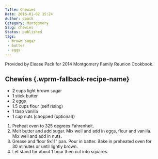 ```yaml
---
Title: Chewies
Date: 2016-01-02 15:24
Author: dpack
Category: Montgomery
Slug: chewies
Status: published
tags:
 - brown sugar
 - butter
 - eggs
---
```


Provided by Elease Pack for 2014 Montgomery Family Reunion Cookbook. <!--WPRM Recipe 188-->

<div class="wprm-fallback-recipe">

Chewies {.wprm-fallback-recipe-name}
-------

<div class="wprm-fallback-recipe-ingredients">

-   2 cups light brown sugar
-   1 stick butter
-   2 eggs
-   1.5 cups flour (self rising)
-   1 tbsp vanilla
-   1 cup nuts (chopped (optional))

</div>

<div class="wprm-fallback-recipe-instructions">

1.  Preheat oven to 325 degrees Fahrenheit.
2.  Melt butter and add sugar. Mix well and add in eggs, flour and vanilla. Mix well and add in nuts.
3.  Grease and floor 9x11" pan. Pour in batter. Bake in preheated oven for 30 minutes or until lightly brown.
4.  Let stand for about 1 hour then cut into squares.

</div>

<div class="wprm-fallback-recipe-notes">

</div>

</div>

<!--End WPRM Recipe-->

